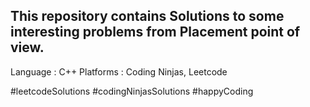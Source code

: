 This repository contains Solutions to some interesting problems from Placement point of view.
---------------------------------------------------------------------------------------------
Language : C++
Platforms : Coding Ninjas, Leetcode

#leetcodeSolutions
#codingNinjasSolutions
#happyCoding
